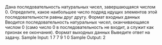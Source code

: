 ﻿Дана последовательность натуральных чисел, завершающаяся числом 0. Определите, какое наибольшее число подряд идущих элементов этой последовательности равны друг другу.
Формат входных данных
Вводится последовательность натуральных чисел, оканчивающаяся числом 0 (само число 0 в последовательность не входит, а служит как признак ее окончания).
Формат выходных данных
Выведите ответ на задачу.
Sample Input:
1
7
7
9
1
0
Sample Output:
2